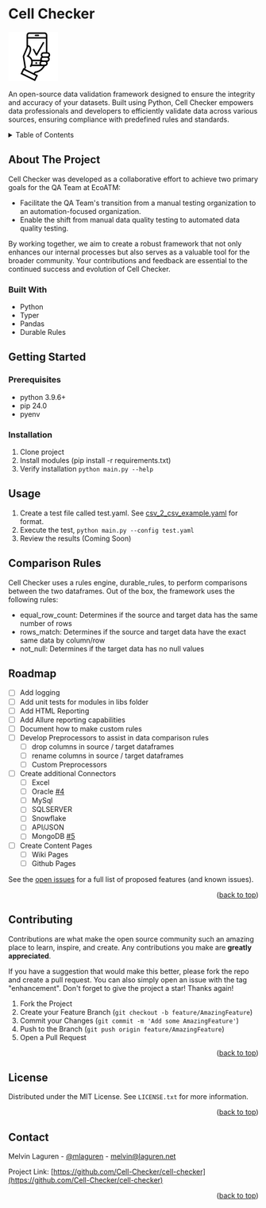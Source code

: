 <a name="readme-top"></a>
# Cell Checker
![Alt text](./cell-checker.png?raw=true "Title")

An open-source data validation framework designed to ensure the integrity and accuracy of your datasets. Built using Python, Cell Checker empowers data professionals and developers to efficiently validate data across various sources, ensuring compliance with predefined rules and standards.

<!-- TABLE OF CONTENTS -->
<details>
  <summary>Table of Contents</summary>
  <ol>
    <li>
      <a href="#about-the-project">About The Project</a>
      <ul>
        <li><a href="#built-with">Built With</a></li>
      </ul>
    </li>
    <li>
      <a href="#getting-started">Getting Started</a>
      <ul>
        <li><a href="#prerequisites">Prerequisites</a></li>
        <li><a href="#installation">Installation</a></li>
      </ul>
    </li>
    <li><a href="#usage">Usage</a></li>
    <li><a href="#roadmap">Roadmap</a></li>
    <li><a href="#contributing">Contributing</a></li>
    <li><a href="#license">License</a></li>
    <li><a href="#contact">Contact</a></li>
    <li><a href="#acknowledgments">Acknowledgments</a></li>
  </ol>
</details>

## About The Project

Cell Checker was developed as a collaborative effort to achieve two primary goals for the QA Team at EcoATM:

* Facilitate the QA Team's transition from a manual testing organization to an automation-focused organization.
* Enable the shift from manual data quality testing to automated data quality testing.

By working together, we aim to create a robust framework that not only enhances our internal processes but also serves as a valuable tool for the broader community. Your contributions and feedback are essential to the continued success and evolution of Cell Checker.

### Built With

* Python
* Typer
* Pandas
* Durable Rules


## Getting Started



### Prerequisites

+ python 3.9.6+
+ pip 24.0
+ pyenv

### Installation

1. Clone project
2. Install modules (pip install -r requirements.txt)
3. Verify installation `python main.py --help`

## Usage

1. Create a test file called test.yaml. See [csv_2_csv_example.yaml](data_validation_tests/csv_2_csv_example.yaml) for format.
2. Execute the test, ```python main.py --config test.yaml```
3. Review the results (Coming Soon)

## Comparison Rules

Cell Checker uses a rules engine, durable_rules, to perform comparisons between the two dataframes.
Out of the box, the framework uses the following rules:

- equal_row_count: Determines if the source and target data has the same number of rows
- rows_match: Determines if the source and target data have the exact same data by column/row
- not_null: Determines if the target data has no null values

## Roadmap

- [ ] Add logging
- [ ] Add unit tests for modules in libs folder
- [ ] Add HTML Reporting
- [ ] Add Allure reporting capabilities
- [ ] Document how to make custom rules
- [ ] Develop Preprocessors to assist in data comparison rules
  - [ ] drop columns in source / target dataframes
  - [ ] rename columns in source / target dataframes
  - [ ] Custom Preprocessors
- [ ] Create additional Connectors
  - [ ] Excel
  - [ ] Oracle [#4](https://github.com/Cell-Checker/cell-checker/issues/4)
  - [ ] MySql
  - [ ] SQLSERVER
  - [ ] Snowflake
  - [ ] API/JSON 
  - [ ] MongoDB [#5](https://github.com/Cell-Checker/cell-checker/issues/5)
- [ ] Create Content Pages
  - [ ] Wiki Pages
  - [ ] Github Pages

See the [open issues](https://github.com/Cell-Checker/cell-checker/issues) for a full list of proposed features (and known issues).

<p align="right">(<a href="#readme-top">back to top</a>)</p>

## Contributing

Contributions are what make the open source community such an amazing place to learn, inspire, and create. Any contributions you make are **greatly appreciated**.

If you have a suggestion that would make this better, please fork the repo and create a pull request. You can also simply open an issue with the tag "enhancement".
Don't forget to give the project a star! Thanks again!

1. Fork the Project
2. Create your Feature Branch (`git checkout -b feature/AmazingFeature`)
3. Commit your Changes (`git commit -m 'Add some AmazingFeature'`)
4. Push to the Branch (`git push origin feature/AmazingFeature`)
5. Open a Pull Request

<p align="right">(<a href="#readme-top">back to top</a>)</p>

## License

Distributed under the MIT License. See `LICENSE.txt` for more information.

<p align="right">(<a href="#readme-top">back to top</a>)</p>



<!-- CONTACT -->
## Contact

Melvin Laguren - [@mlaguren](https://twitter.com/mlaguren) - melvin@laguren.net

Project Link: [https://github.com/Cell-Checker/cell-checker](https://github.com/Cell-Checker/cell-checker)

<p align="right">(<a href="#readme-top">back to top</a>)</p>